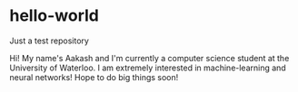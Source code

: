 # hello-world
Just a test repository

Hi! My name's Aakash and I'm currently a computer science student at the University of Waterloo. I am extremely interested in machine-learning and neural networks! Hope to do big things soon!
